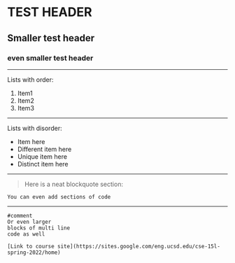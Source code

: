 # TEST HEADER 
## Smaller test header 
### even smaller test header 

---

Lists with order: 
1. Item1 
2. Item2
3. Item3

---

Lists with disorder: 
- Item here 
- Different item here 
- Unique item here 
- Distinct item here 

---

>Here is a neat blockquote section: 

`You can even add sections of code`
  
---
  
```
#comment 
Or even larger 
blocks of multi line
code as well
```
   
    [Link to course site](https://sites.google.com/eng.ucsd.edu/cse-15l-spring-2022/home) 
    
    
